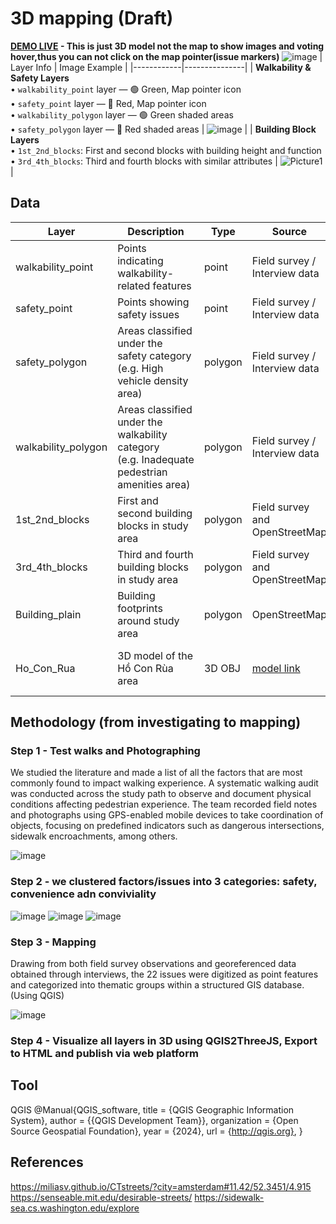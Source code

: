 # 3D mapping (Draft) 
**[DEMO LIVE](https://alicepham01.github.io/HCR-3D-Visualization/) - This is just 3D model not the map to show images and voting hover,thus you can 
not click on the map pointer(issue markers)**
![image](https://github.com/user-attachments/assets/b0893997-1372-4c58-ba02-e5a22e71c0b2)
| Layer Info | Image Example |
|------------|---------------|
| **Walkability & Safety Layers**<br>• `walkability_point` layer — 🟢 Green, Map pointer icon<br>• `safety_point` layer — 🔴 Red, Map pointer icon<br>• `walkability_polygon` layer — 🟢 Green shaded areas<br>• `safety_polygon` layer — 🔴 Red shaded areas | ![image](https://github.com/user-attachments/assets/71fdf0de-9daf-4d31-a824-093e792a8d76) |
| **Building Block Layers**<br>• `1st_2nd_blocks`: First and second blocks with building height and function<br>• `3rd_4th_blocks`: Third and fourth blocks with similar attributes | ![Picture1](https://github.com/user-attachments/assets/13e91a51-8fb2-4afc-b715-76ff810bea5d) |


## Data  
| Layer               | Description                                                                                 | Type     | Source                                                                                                                                                                                                                                                                       | Attributes                                 |
|---------------------|---------------------------------------------------------------------------------------------|----------|-------------------------------------------------------------------------------------------------------------------------------------------------------------------------------------------------------------------------------------------------------------------------------|--------------------------------------------|
| walkability_point   | Points indicating walkability-related features                                              | point    | Field survey / Interview data                                                                                                                                                                                                                                                | [Category2Id](Import_template.csv)            |
| safety_point        | Points showing safety issues                                                                | point    | Field survey / Interview data                                                                                                                                                                                                                                                | [Category1Id](Import_template.csv)      |
| safety_polygon      | Areas classified under the safety category (e.g. High vehicle density area)                 | polygon  | Field survey / Interview data                                                                                                                                                                                                                                                | [Category1Id](Import_template.csv)    |
| walkability_polygon | Areas classified under the walkability category (e.g. Inadequate pedestrian amenities area) | polygon  | Field survey / Interview data                                                                                                                                                                                                                                                | [Category2Id](Import_template.csv)           |
| 1st_2nd_blocks      | First and second building blocks in study area                                              | polygon  | Field survey and OpenStreetMap                                                                                                                                                                                                                                               | building_height, building_function         |
| 3rd_4th_blocks      | Third and fourth building blocks in study area                                              | polygon  | Field survey and OpenStreetMap                                                                                                                                                                                                                                               | building_height, building_function         |
| Building_plain      | Building footprints around study area                                                       | polygon  | OpenStreetMap                                                                                                                                                                                                                                                                | Basic geometry only                        |
| Ho_Con_Rua          | 3D model of the Hồ Con Rùa area                                                             | 3D OBJ   | [model link](https://embed-3dwarehouse-classic.sketchup.com/model/240d196d-e025-4c86-bd1f-dbd7f9c46f73/Turtle-Lake-Ho-Chi-Minh-city-H%E1%BB%93-Con-R%C3%B9a) | Mesh geometry, texture, landmark elements  |

## Methodology (from investigating to mapping)

### Step 1 - Test walks and Photographing
We studied the literature and made a list of all the factors that are most commonly found to impact walking experience. A systematic walking audit was conducted across the study path to observe and document physical conditions affecting pedestrian experience. The team recorded field notes and photographs using GPS-enabled mobile devices to take coordination of objects, focusing on predefined indicators such as dangerous intersections, sidewalk encroachments, among others.

![image](https://github.com/user-attachments/assets/42fee24e-2e03-498e-890b-bfa5080fed5d)

### Step 2 - we clustered factors/issues into 3 categories: safety, convenience adn conviviality
![image](https://github.com/user-attachments/assets/b54e6822-b9fa-45fe-86d6-c749feca4e79)
![image](https://github.com/user-attachments/assets/19752d4b-659f-4e40-8966-be3ec4878c77)
![image](https://github.com/user-attachments/assets/cbeb6e5a-38bf-4bb2-9925-7bc42d65b15c)
### Step 3 - Mapping 
Drawing from both field survey observations and georeferenced data obtained through interviews, the 22 issues were digitized as point features and categorized into thematic groups within a structured GIS database. (Using QGIS)

![image](https://github.com/user-attachments/assets/9763f4c7-dd41-459c-ab97-dba9c08d4311)
### Step 4 - 	Visualize all layers in 3D using QGIS2ThreeJS, Export to HTML and publish via web platform
## Tool
QGIS 
@Manual{QGIS_software,
  title        = {QGIS Geographic Information System},
  author       = {{QGIS Development Team}},
  organization = {Open Source Geospatial Foundation},
  year         = {2024},
  url          = {http://qgis.org},
}
## References 
https://miliasv.github.io/CTstreets/?city=amsterdam#11.42/52.3451/4.915
https://senseable.mit.edu/desirable-streets/
https://sidewalk-sea.cs.washington.edu/explore


